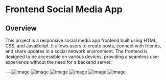 

# Frontend Social Media App



## Overview

This project is a responsive social media app frontend built using HTML, CSS, and JavaScript. It allows users to create posts, connect with friends, and share updates in a social network environment. The frontend is designed to be accessible on various devices, providing a seamless user experience without the need for a backend server.




---![image](https://github.com/JaanuNan/Frontend--BOB/assets/126414080/c1b982f2-a56f-4b0c-a525-81c7c718ed35)
![image](https://github.com/JaanuNan/Frontend--BOB/assets/126414080/ed0862c4-398d-4c6a-aa67-392bbf947f9b)
![image](https://github.com/JaanuNan/Frontend--BOB/assets/126414080/e96f2690-33b4-4ec3-882b-f98cad69890c)
![image](https://github.com/JaanuNan/Frontend--BOB/assets/126414080/a86195b0-2d10-41a9-8ea5-eb267aff58c9)
![image](https://github.com/JaanuNan/Frontend--BOB/assets/126414080/6b08334d-2638-409a-87d1-82ed9b5e89ee)
![image](https://github.com/JaanuNan/Frontend--BOB/assets/126414080/5da4c25c-9969-4d1c-b43d-b651e72f7807)



